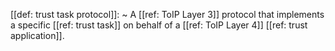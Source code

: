 [[def: trust task protocol]]:
~ A [[ref: ToIP Layer 3]] protocol that implements a specific [[ref: trust task]] on behalf of a [[ref: ToIP Layer 4]] [[ref: trust application]].


